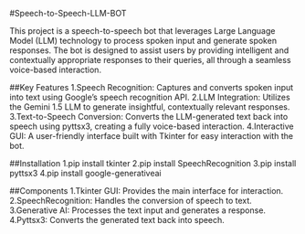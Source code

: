 #Speech-to-Speech-LLM-BOT

This project is a speech-to-speech bot that leverages Large Language Model (LLM) technology to process spoken input and generate spoken responses. The bot is designed to assist users by providing intelligent and contextually appropriate responses to their queries, all through a seamless voice-based interaction.

##Key Features
1.Speech Recognition: Captures and converts spoken input into text using Google’s speech recognition API.
2.LLM Integration: Utilizes the Gemini 1.5 LLM to generate insightful, contextually relevant responses.
3.Text-to-Speech Conversion: Converts the LLM-generated text back into speech using pyttsx3, creating a fully voice-based interaction.
4.Interactive GUI: A user-friendly interface built with Tkinter for easy interaction with the bot.

##Installation
1.pip install tkinter
2.pip install SpeechRecognition
3.pip install pyttsx3
4.pip install google-generativeai

##Components
1.Tkinter GUI: Provides the main interface for interaction.
2.SpeechRecognition: Handles the conversion of speech to text.
3.Generative AI: Processes the text input and generates a response.
4.Pyttsx3: Converts the generated text back into speech.

